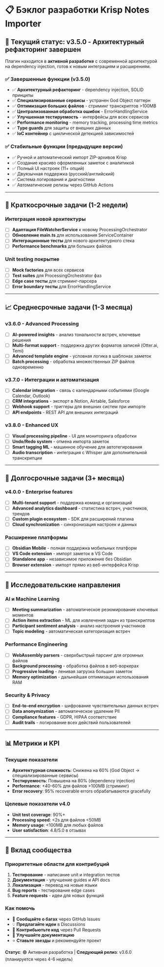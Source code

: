 # 📋 Бэклог разработки Krisp Notes Importer

## 🎯 Текущий статус: v3.5.0 - Архитектурный рефакторинг завершен

Плагин находится в **активной разработке** с современной архитектурой на dependency injection, готов к новым интеграциям и расширениям.

### ✅ Завершенные функции (v3.5.0)
- ✅ **Архитектурный рефакторинг** - dependency injection, SOLID принципы
- ✅ **Специализированные сервисы** - устранен God Object паттерн
- ✅ **Оптимизация больших файлов** - стриминг транскриптов >100MB
- ✅ **Централизованная обработка ошибок** - ErrorHandlingService
- ✅ **Улучшенная тестируемость** - интерфейсы для всех сервисов
- ✅ **Performance monitoring** - memory tracking, processing time metrics
- ✅ **Type guards** для защиты от внешних данных
- ✅ **IoC контейнер** с циклической детекцией зависимостей

### ✅ Стабильные функции (предыдущие версии)
- ✅ Ручной и автоматический импорт ZIP-архивов Krisp
- ✅ Создание красиво оформленных заметок с аналитикой
- ✅ Полный UI настроек (11+ опций)
- ✅ Двуязычная поддержка (русский/английский)
- ✅ Система логирования и диагностики
- ✅ Автоматические релизы через GitHub Actions

---

## 🚀 Краткосрочные задачи (1-2 недели)

### Интеграция новой архитектуры
- [ ] **Адаптация FileWatcherService** к новому ProcessingOrchestrator
- [ ] **Обновление main.ts** для использования ServiceContainer
- [ ] **Интеграционные тесты** для нового архитектурного стека
- [ ] **Performance benchmarks** для больших файлов

### Unit testing покрытие
- [ ] **Mock factories** для всех сервисов
- [ ] **Test suites** для ProcessingOrchestrator фаз
- [ ] **Edge case тесты** для стриминг-парсера
- [ ] **Error boundary тесты** для ErrorHandlingService

---

## 📈 Среднесрочные задачи (1-3 месяца)

### v3.6.0 - Advanced Processing
- [ ] **AI-powered insights** - анализ тональности встреч, ключевые решения
- [ ] **Multi-format support** - поддержка других форматов записей (Otter.ai, Temi)
- [ ] **Advanced template engine** - условная логика в шаблонах заметок
- [ ] **Batch processing** - обработка множественных ZIP файлов одновременно

### v3.7.0 - Интеграции и автоматизация
- [ ] **Calendar integration** - связь с календарными событиями (Google Calendar, Outlook)
- [ ] **CRM integrations** - экспорт в Notion, Airtable, Salesforce
- [ ] **Webhook support** - триггеры для внешних систем при импорте
- [ ] **API endpoints** - REST API для внешних интеграций

### v3.8.0 - Enhanced UX
- [ ] **Visual processing pipeline** - UI для мониторинга обработки
- [ ] **Undo/Redo system** - отмена импорта заметок
- [ ] **Smart tagging ML** - машинное обучение для автотегирования
- [ ] **Audio transcription** - интеграция с Whisper для дополнительной транскрипции

---

## 🤖 Долгосрочные задачи (3+ месяца)

### v4.0.0 - Enterprise features
- [ ] **Multi-tenant support** - поддержка команд и организаций
- [ ] **Advanced analytics dashboard** - статистика встреч, участников, трендов
- [ ] **Custom plugin ecosystem** - SDK для расширений плагина
- [ ] **Cloud synchronization** - синхронизация настроек и данных

### Расширение платформы
- [ ] **Obsidian Mobile** - полная поддержка мобильных платформ
- [ ] **VS Code extension** - импорт заметок в VS Code
- [ ] **Standalone app** - независимое приложение без Obsidian
- [ ] **Browser extension** - импорт прямо из веб-интерфейса Krisp

---

## 🔬 Исследовательские направления

### AI и Machine Learning
- [ ] **Meeting summarization** - автоматическое резюмирование ключевых моментов
- [ ] **Action items extraction** - ML для извлечения задач из транскриптов
- [ ] **Participant sentiment analysis** - анализ настроения участников
- [ ] **Topic modeling** - автоматическая категоризация встреч

### Performance Engineering
- [ ] **WebAssembly parsers** - сверхбыстрый парсинг для огромных файлов
- [ ] **Background processing** - обработка файлов в веб-воркерах
- [ ] **Progressive loading** - ленивая загрузка больших заметок
- [ ] **Memory optimization** - дальнейшая оптимизация использования RAM

### Security & Privacy
- [ ] **End-to-end encryption** - шифрование чувствительных данных встреч
- [ ] **Data anonymization** - автоматическое удаление PII
- [ ] **Compliance features** - GDPR, HIPAA соответствие
- [ ] **Audit trails** - логирование всех действий пользователей

---

## 📊 Метрики и KPI

### Текущие показатели
- **Архитектурная сложность**: Снижена на 60% (God Object → специализированные сервисы)
- **Тестируемость**: Повышена на 80% (dependency injection)
- **Performance**: +40-60% для файлов >100MB (стриминг)
- **Error recovery**: 95% recoverable errors обрабатываются gracefully

### Целевые показатели v4.0
- **Unit test coverage**: 90%+
- **Processing speed**: <2s для файлов <50MB
- **Memory usage**: <100MB для любых файлов
- **User satisfaction**: 4.8/5.0 в отзывах

---

## 🤝 Вклад сообщества

### Приоритетные области для контрибуций
1. **Тестирование** - написание unit и integration тестов
2. **Документация** - улучшение guides и API docs
3. **Локализация** - перевод на новые языки
4. **Bug reports** - тестирование edge cases
5. **Feature requests** - идеи для новых функций

### Как помочь
- 🐛 **Сообщайте о багах** через GitHub Issues
- 💡 **Предлагайте идеи** в Discussions
- 🔧 **Контрибьютьте код** через Pull Requests
- 📝 **Улучшайте документацию**
- ⭐ **Ставьте звезды** и рекомендуйте проект

**Статус**: 🟢 Активная разработка | **Следующий релиз**: v3.6.0 (планируется через 4-6 недель)
